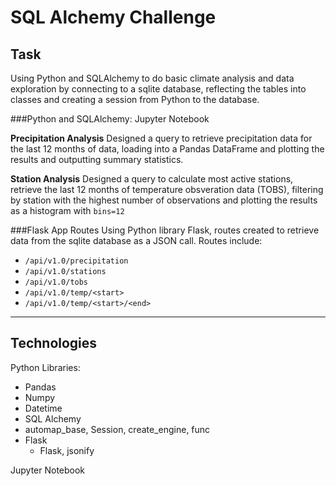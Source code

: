 # SQL Alchemy Challenge

## Task

Using Python and SQLAlchemy to do basic climate analysis and data exploration by connecting to a sqlite database, reflecting the tables into classes and creating a session from Python to the database. 

###Python and SQLAlchemy: Jupyter Notebook

**Precipitation Analysis**
Designed a query to retrieve precipitation data for the last 12 months of data, loading into a Pandas DataFrame and plotting the results and outputting summary statistics. 

**Station Analysis**
Designed a query to calculate most active stations, retrieve the last 12 months of temperature obsveration data (TOBS), filtering by station with the highest number of observations and plotting the results as a histogram with `bins=12`

###Flask App Routes
Using Python library Flask, routes created to retrieve data from the sqlite database as a JSON call. Routes include:
  * `/api/v1.0/precipitation`
  * `/api/v1.0/stations`
  * `/api/v1.0/tobs`
  * `/api/v1.0/temp/<start>`
  * `/api/v1.0/temp/<start>/<end>`

--- 

## Technologies

Python Libraries:
* Pandas
* Numpy
* Datetime
* SQL Alchemy
 * automap_base, Session, create_engine, func
* Flask
  * Flask, jsonify

Jupyter Notebook